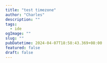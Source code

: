 ```yaml
---
title: "test timezone"
author: "Charles"
description: ""
tags:
  - ide
ogImage: ""
slug: ""
pubDatetime: 2024-04-07T18:58:43.369+08:00
featured: false
draft: false
---
```

